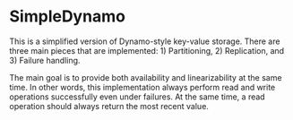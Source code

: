 # SimpleDynamo

This is a simplified version of Dynamo-style key-value storage. There are three main pieces that are implemented: 1) Partitioning, 2) Replication, and 3) Failure handling.

The main goal is to provide both availability and linearizability at the same time. In other words, this implementation always perform read and write operations successfully even under failures. At the same time, a read operation should always return the most recent value.
